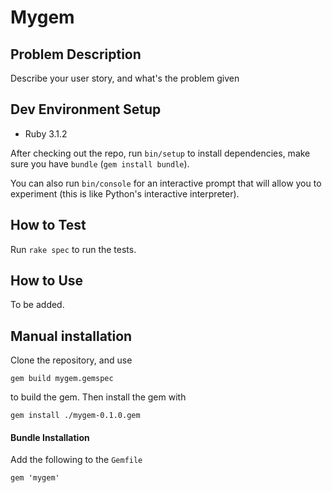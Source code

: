 # Mygem

## Problem Description

Describe your user story, and what's the problem given

## Dev Environment Setup

- Ruby 3.1.2

After checking out the repo, run `bin/setup` to install dependencies, make sure you have `bundle` (`gem install bundle`).

You can also run `bin/console` for an interactive prompt that will allow you to experiment (this is like Python's interactive interpreter).

## How to Test

Run `rake spec` to run the tests.

## How to Use

To be added.

## Manual installation

Clone the repository, and use

```
gem build mygem.gemspec

```

to build the gem. Then install the gem with

```
gem install ./mygem-0.1.0.gem
```

#### Bundle Installation

Add the following to the `Gemfile`

```
gem 'mygem'
```
